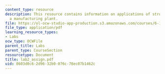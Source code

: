 ```yaml
---
content_type: resource
description: This resource contains information on applications of stroboscopy in
  a manufacturing plant.
file: https://ol-ocw-studio-app-production.s3.amazonaws.com/courses/6-163-strobe-project-laboratory-fall-2005/8603d0c62d9632b0076c78ec07b1462c_lab2_assign.pdf
file_type: application/pdf
learning_resource_types:
- Labs
ocw_type: OCWFile
parent_title: Labs
parent_type: CourseSection
resourcetype: Document
title: lab2_assign.pdf
uid: 8603d0c6-2d96-32b0-076c-78ec07b1462c
---
```

